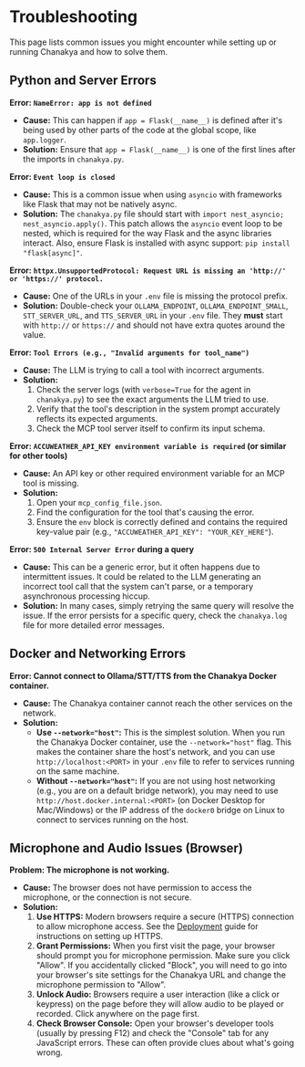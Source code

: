 # Troubleshooting

This page lists common issues you might encounter while setting up or running Chanakya and how to solve them.

## Python and Server Errors

**Error: `NameError: app is not defined`**
- **Cause:** This can happen if `app = Flask(__name__)` is defined after it's being used by other parts of the code at the global scope, like `app.logger`.
- **Solution:** Ensure that `app = Flask(__name__)` is one of the first lines after the imports in `chanakya.py`.

**Error: `Event loop is closed`**
- **Cause:** This is a common issue when using `asyncio` with frameworks like Flask that may not be natively async.
- **Solution:** The `chanakya.py` file should start with `import nest_asyncio; nest_asyncio.apply()`. This patch allows the `asyncio` event loop to be nested, which is required for the way Flask and the async libraries interact. Also, ensure Flask is installed with async support: `pip install "flask[async]"`.

**Error: `httpx.UnsupportedProtocol: Request URL is missing an 'http://' or 'https://' protocol.`**
- **Cause:** One of the URLs in your `.env` file is missing the protocol prefix.
- **Solution:** Double-check your `OLLAMA_ENDPOINT`, `OLLAMA_ENDPOINT_SMALL`, `STT_SERVER_URL`, and `TTS_SERVER_URL` in your `.env` file. They **must** start with `http://` or `https://` and should not have extra quotes around the value.

**Error: `Tool Errors (e.g., "Invalid arguments for tool_name")`**
- **Cause:** The LLM is trying to call a tool with incorrect arguments.
- **Solution:**
  1.  Check the server logs (with `verbose=True` for the agent in `chanakya.py`) to see the exact arguments the LLM tried to use.
  2.  Verify that the tool's description in the system prompt accurately reflects its expected arguments.
  3.  Check the MCP tool server itself to confirm its input schema.

**Error: `ACCUWEATHER_API_KEY environment variable is required` (or similar for other tools)**
- **Cause:** An API key or other required environment variable for an MCP tool is missing.
- **Solution:**
  1.  Open your `mcp_config_file.json`.
  2.  Find the configuration for the tool that's causing the error.
  3.  Ensure the `env` block is correctly defined and contains the required key-value pair (e.g., `"ACCUWEATHER_API_KEY": "YOUR_KEY_HERE"`).

**Error: `500 Internal Server Error` during a query**
- **Cause:** This can be a generic error, but it often happens due to intermittent issues. It could be related to the LLM generating an incorrect tool call that the system can't parse, or a temporary asynchronous processing hiccup.
- **Solution:** In many cases, simply retrying the same query will resolve the issue. If the error persists for a specific query, check the `chanakya.log` file for more detailed error messages.

## Docker and Networking Errors

**Error: Cannot connect to Ollama/STT/TTS from the Chanakya Docker container.**
- **Cause:** The Chanakya container cannot reach the other services on the network.
- **Solution:**
  -   **Use `--network="host"`:** This is the simplest solution. When you run the Chanakya Docker container, use the `--network="host"` flag. This makes the container share the host's network, and you can use `http://localhost:<PORT>` in your `.env` file to refer to services running on the same machine.
  -   **Without `--network="host"`:** If you are not using host networking (e.g., you are on a default bridge network), you may need to use `http://host.docker.internal:<PORT>` (on Docker Desktop for Mac/Windows) or the IP address of the `docker0` bridge on Linux to connect to services running on the host.

## Microphone and Audio Issues (Browser)

**Problem: The microphone is not working.**
- **Cause:** The browser does not have permission to access the microphone, or the connection is not secure.
- **Solution:**
  1.  **Use HTTPS:** Modern browsers require a secure (HTTPS) connection to allow microphone access. See the [Deployment](./deployment.md) guide for instructions on setting up HTTPS.
  2.  **Grant Permissions:** When you first visit the page, your browser should prompt you for microphone permission. Make sure you click "Allow". If you accidentally clicked "Block", you will need to go into your browser's site settings for the Chanakya URL and change the microphone permission to "Allow".
  3.  **Unlock Audio:** Browsers require a user interaction (like a click or keypress) on the page before they will allow audio to be played or recorded. Click anywhere on the page first.
  4.  **Check Browser Console:** Open your browser's developer tools (usually by pressing F12) and check the "Console" tab for any JavaScript errors. These can often provide clues about what's going wrong.
